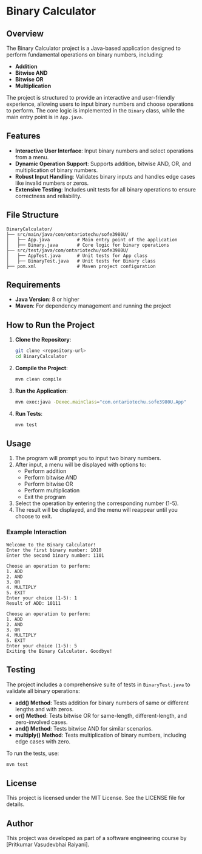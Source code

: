 # Binary Calculator

## Overview
The Binary Calculator project is a Java-based application designed to perform fundamental operations on binary numbers, including:
- **Addition**
- **Bitwise AND**
- **Bitwise OR**
- **Multiplication**

The project is structured to provide an interactive and user-friendly experience, allowing users to input binary numbers and choose operations to perform. The core logic is implemented in the `Binary` class, while the main entry point is in `App.java`.

## Features
- **Interactive User Interface**: Input binary numbers and select operations from a menu.
- **Dynamic Operation Support**: Supports addition, bitwise AND, OR, and multiplication of binary numbers.
- **Robust Input Handling**: Validates binary inputs and handles edge cases like invalid numbers or zeros.
- **Extensive Testing**: Includes unit tests for all binary operations to ensure correctness and reliability.

## File Structure
```
BinaryCalculator/
├── src/main/java/com/ontariotechu/sofe3980U/
│   ├── App.java          # Main entry point of the application
│   ├── Binary.java       # Core logic for binary operations
├── src/test/java/com/ontariotechu/sofe3980U/
│   ├── AppTest.java      # Unit tests for App class
│   ├── BinaryTest.java   # Unit tests for Binary class
├── pom.xml               # Maven project configuration
```

## Requirements
- **Java Version**: 8 or higher
- **Maven**: For dependency management and running the project

## How to Run the Project
1. **Clone the Repository**:
   ```bash
   git clone <repository-url>
   cd BinaryCalculator
   ```

2. **Compile the Project**:
   ```bash
   mvn clean compile
   ```

3. **Run the Application**:
   ```bash
   mvn exec:java -Dexec.mainClass="com.ontariotechu.sofe3980U.App"
   ```

4. **Run Tests**:
   ```bash
   mvn test
   ```

## Usage
1. The program will prompt you to input two binary numbers.
2. After input, a menu will be displayed with options to:
   - Perform addition
   - Perform bitwise AND
   - Perform bitwise OR
   - Perform multiplication
   - Exit the program
3. Select the operation by entering the corresponding number (1-5).
4. The result will be displayed, and the menu will reappear until you choose to exit.

### Example Interaction
```
Welcome to the Binary Calculator!
Enter the first binary number: 1010
Enter the second binary number: 1101

Choose an operation to perform:
1. ADD
2. AND
3. OR
4. MULTIPLY
5. EXIT
Enter your choice (1-5): 1
Result of ADD: 10111

Choose an operation to perform:
1. ADD
2. AND
3. OR
4. MULTIPLY
5. EXIT
Enter your choice (1-5): 5
Exiting the Binary Calculator. Goodbye!
```

## Testing
The project includes a comprehensive suite of tests in `BinaryTest.java` to validate all binary operations:
- **add() Method**: Tests addition for binary numbers of same or different lengths and with zeros.
- **or() Method**: Tests bitwise OR for same-length, different-length, and zero-involved cases.
- **and() Method**: Tests bitwise AND for similar scenarios.
- **multiply() Method**: Tests multiplication of binary numbers, including edge cases with zero.

To run the tests, use:
```bash
mvn test
```

## License
This project is licensed under the MIT License. See the LICENSE file for details.

## Author
This project was developed as part of a software engineering course by [Pritkumar Vasudevbhai Raiyani].

